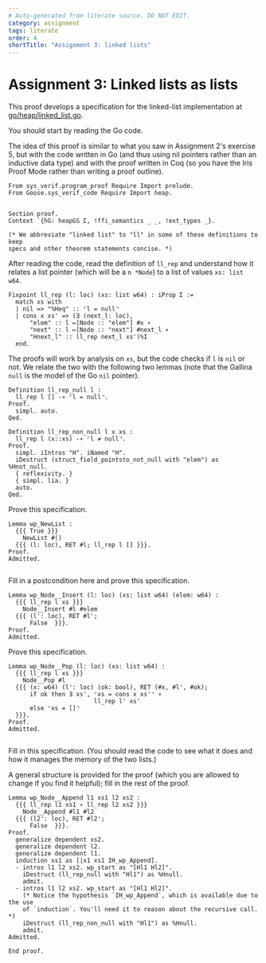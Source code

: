 ```yaml
---
# Auto-generated from literate source. DO NOT EDIT.
category: assignment
tags: literate
order: 4
shortTitle: "Assignment 3: linked lists"
---
```


# Assignment 3: Linked lists as lists

This proof develops a specification for the linked-list implementation at [go/heap/linked_list.go](https://github.com/tchajed/sys-verif-fa25-proofs/blob/main/go/heap/linked_list.go).

You should start by reading the Go code.

The idea of this proof is similar to what you saw in Assignment 2's exercise 5, but with the code written in Go (and thus using nil pointers rather than an inductive data type) and with the proof written in Coq (so you have the Iris Proof Mode rather than writing a proof outline).

```coq
From sys_verif.program_proof Require Import prelude.
From Goose.sys_verif_code Require Import heap.


Section proof.
Context `{hG: heapGS Σ, !ffi_semantics _ _, !ext_types _}.

(* We abbreviate "linked list" to "ll" in some of these definitions to keep
specs and other theorem statements concise. *)

```

After reading the code, read the definition of `ll_rep` and understand how it relates a list pointer (which will be a `n *Node`) to a list of values `xs: list w64`.

```coq
Fixpoint ll_rep (l: loc) (xs: list w64) : iProp Σ :=
  match xs with
  | nil => "%Heq" :: ⌜l = null⌝
  | cons x xs' => (∃ (next_l: loc),
      "elem" :: l ↦[Node :: "elem"] #x ∗
      "next" :: l ↦[Node :: "next"] #next_l ∗
      "Hnext_l" :: ll_rep next_l xs')%I
  end.

```

The proofs will work by analysis on `xs`, but the code checks if `l` is `nil` or not. We relate the two with the following two lemmas (note that the Gallina `null` is the model of the Go `nil` pointer).

```coq
Definition ll_rep_null l :
  ll_rep l [] -∗ ⌜l = null⌝.
Proof.
  simpl. auto.
Qed.

Definition ll_rep_non_null l x xs :
  ll_rep l (x::xs) -∗ ⌜l ≠ null⌝.
Proof.
  simpl. iIntros "H". iNamed "H".
  iDestruct (struct_field_pointsto_not_null with "elem") as %Hnot_null.
  { reflexivity. }
  { simpl. lia. }
  auto.
Qed.

```

Prove this specification.

```coq
Lemma wp_NewList :
  {{{ True }}}
    NewList #()
  {{{ (l: loc), RET #l; ll_rep l [] }}}.
Proof.
Admitted.


```

Fill in a postcondition here and prove this specification.

```coq
Lemma wp_Node__Insert (l: loc) (xs: list w64) (elem: w64) :
  {{{ ll_rep l xs }}}
    Node__Insert #l #elem
  {{{ (l': loc), RET #l';
      False  }}}.
Proof.
Admitted.

```

Prove this specification.

```coq
Lemma wp_Node__Pop (l: loc) (xs: list w64) :
  {{{ ll_rep l xs }}}
    Node__Pop #l
  {{{ (x: w64) (l': loc) (ok: bool), RET (#x, #l', #ok);
      if ok then ∃ xs', ⌜xs = cons x xs'⌝ ∗
                        ll_rep l' xs'
      else ⌜xs = []⌝
  }}}.
Proof.
Admitted.


```

Fill in this specification. (You should read the code to see what it does and how it manages the memory of the two lists.)

A general structure is provided for the proof (which you are allowed to change if you find it helpful); fill in the rest of the proof.

```coq
Lemma wp_Node__Append l1 xs1 l2 xs2 :
  {{{ ll_rep l1 xs1 ∗ ll_rep l2 xs2 }}}
    Node__Append #l1 #l2
  {{{ (l2': loc), RET #l2';
      False  }}}.
Proof.
  generalize dependent xs2.
  generalize dependent l2.
  generalize dependent l1.
  induction xs1 as [|x1 xs1 IH_wp_Append].
  - intros l1 l2 xs2. wp_start as "[Hl1 Hl2]".
    iDestruct (ll_rep_null with "Hl1") as %Hnull.
    admit.
  - intros l1 l2 xs2. wp_start as "[Hl1 Hl2]".
    (* Notice the hypothesis `IH_wp_Append`, which is available due to the use
    of `induction`. You'll need it to reason about the recursive call. *)
    iDestruct (ll_rep_non_null with "Hl1") as %Hnull.
    admit.
Admitted.

End proof.
```

